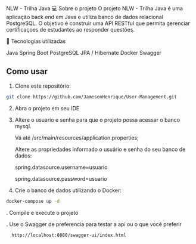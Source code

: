 NLW - Trilha Java
💻 Sobre o projeto
O projeto NLW - Trilha Java é uma aplicação back end em Java e utiliza banco de dados relacional PostgreSQL. O objetivo é construir uma API RESTful que permita gerenciar certificaçoes de estudantes ao responder questões.



🔧 Tecnologias utilizadas

Java 
Spring Boot
PostgreSQL
JPA / Hibernate
Docker
Swagger

## Como usar

1. Clone este repositório:

```bash
git clone https://github.com/JamesonHenrique/User-Management.git
```

2. Abra o projeto em seu IDE
   
4. Altere o usuario e senha para que o projeto possa acessar o banco mysql.

      Vá até /src/main/resources/application.properties;

      Altere as propriedades informado o usuário e senha do seu banco de dados:
   

      spring.datasource.username=usuario

      spring.datasource.password=usuario
6. Crie o banco de dados utilizando o Docker:
```bash
docker-compose up -d
```

. Compile e execute o projeto

. Use o Swagger de preferencia para testar a api ou o que você preferir
   
      http://localhost:8080/swagger-ui/index.html
